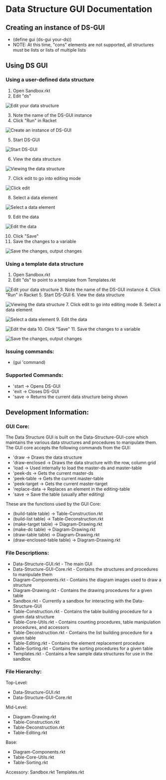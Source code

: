 # Data Structure GUI Documentation
## Creating an instance of DS-GUI
* (define gui (ds-gui your-ds))
* NOTE: At this time, "cons" elements are not supported, all structures must be lists or lists of multiple lists

## Using DS GUI
### Using a user-defined data structure
1. Open Sandbox.rkt
2. Edit "ds"

![Edit your data structure](1.png)

3. Note the name of the DS-GUI instance
4. Click "Run" in Racket

![Create an instance of DS-GUI](2.png)

5. Start DS-GUI

![Start DS-GUI](3.png)

6. View the data structure

![Viewing the data structure](4.png)

7. Click edit to go into editing mode

![Click edit](5.png)

8. Select a data element

![Select a data element](6.png)

9. Edit the data

![Edit the data](7.png)

10. Click "Save"
11. Save the changes to a variable

![Save the changes, output changes](8.png)

### Using a template data structure
1. Open Sandbox.rkt
2. Edit "ds" to point to a template from Templates.rkt

![Edit your data structure](9.png)
3. Note the name of the DS-GUI instance
4. Click "Run" in Racket
5. Start DS-GUI
6. View the data structure

![Viewing the data structure](10.png)
7. Click edit to go into editing mode
8. Select a data element

![Select a data element](11.png)
9. Edit the data

![Edit the data](12.png)
10. Click "Save"
11. Save the changes to a variable

![Save the changes, output changes](13.png)

### Issuing commands:
* (gui 'command)

### Supported Commands:
* 'start -> Opens DS-GUI
* 'exit -> Closes DS-GUI
* 'save -> Returns the current data structure being shown

## Development Information:
### GUI Core:
The Data Structure GUI is built on the Data-Structure-GUI-core which maintains the various data structures and procedures to manipulate them. The GUI core accepts the following commands from the GUI:
* 'draw -> Draws the data structure
* 'draw-enclosed -> Draws the data structure with the row, column grid
* 'load -> Used internally to load the master-ds and master-table
* 'peek-ds -> Gets the current master-ds
* 'peek-table -> Gets the current master-table
* 'peek-target -> Gets the current master-target
* 'replace-data -> Replaces an element in the editing-table
* 'save -> Save the table (usually after editing)

These are the functions used by the GUI Core:
* (build-table table) -> Table-Construction.rkt
* (build-list table) -> Table-Deconstruction.rkt
* (make-target table) -> Diagram-Drawing.rkt
* (make-dc table) -> Diagram-Drawing.rkt
* (draw-table table) -> Diagram-Drawing.rkt
* (draw-enclosed-table table) -> Diagram-Drawing.rkt

### File Descriptions:
* Data-Structure-GUI.rkt - The main GUI
* Data-Structure-GUI-Core.rkt - Contains the structures and procedures to manipulate them
* Diagram-Components.rkt - Contains the diagram images used to draw a structure
* Diagram-Drawing.rkt - Contains the drawing procedures for a given table
* Sandbox.rkt - Currently a sandbox for interacting with the Data-Structure-GUI
* Table-Construction.rkt - Contains the table building procedure for a given data structure
* Table-Core-Utils.rkt - Contains counting procedures, table manipulation procedures, and accessors
* Table-Deconstruction.rkt - Contains the list building procedure for a given table
* Table-Editing.rkt - Contains the element replacement procedure
* Table-Sorting.rkt - Contains the sorting procedures for a given table
* Templates.rkt - Contains a few sample data structures for use in the sandbox

### File Hierarchy:
Top-Level:
* Data-Structure-GUI.rkt
* Data-Structure-GUI-Core.rkt

Mid-Level:
* Diagram-Drawing.rkt
* Table-Construction.rkt
* Table-Deconstruction.rkt
* Table-Editing.rkt

Base:
* Diagram-Components.rkt
* Table-Core-Utils.rkt
* Table-Sorting.rkt

Accessory:
Sandbox.rkt
Templates.rkt

